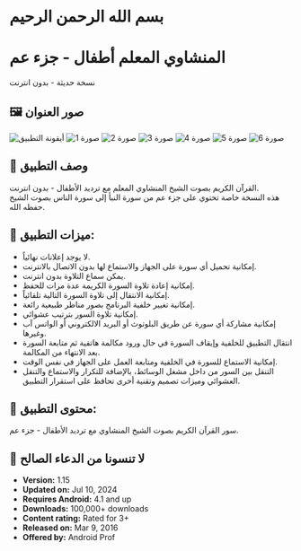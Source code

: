 # بسم الله الرحمن الرحيم

# **المنشاوي المعلم أطفال - جزء عم**  
نسخة حديثة - بدون انترنت

## 🖼️ **صور العنوان**
![أيقونة التطبيق](https://github.com/user-attachments/assets/1c8838b6-72c5-4ded-9d41-e07795dd8f69)
![صورة 1](https://github.com/user-attachments/assets/d87346f0-8598-455f-a107-b50ba1da333a)
![صورة 2](https://github.com/user-attachments/assets/9dbf19d3-870d-466e-804f-a5934882122a)
![صورة 3](https://github.com/user-attachments/assets/ea6def7a-7963-429a-affe-67065956b505)
![صورة 4](https://github.com/user-attachments/assets/f874522a-40f9-44ee-b91c-36a268a3a25e)
![صورة 5](https://github.com/user-attachments/assets/1e388bd5-70f3-4f66-bc94-771b7a4db02c)
![صورة 6](https://github.com/user-attachments/assets/1124e179-6886-48b9-a814-5254ca5bcf71)


## 📖 **وصف التطبيق**  
القرآن الكريم بصوت الشيخ المنشاوي المعلم مع ترديد الأطفال - بدون انترنت.  
هذه النسخة خاصة تحتوي على جزء عم من سورة النبأ إلى سورة الناس بصوت الشيخ حفظه الله.

## 🌟 **ميزات التطبيق:**
- لا يوجد إعلانات نهائياً.
- إمكانية تحميل أي سورة على الجهاز والاستماع لها بدون الاتصال بالانترنت.
- يمكن سماع التلاوة بدون انترنت.
- إمكانية إعادة تلاوة السورة الكريمة عدة مرات للحفظ.
- إمكانية الانتقال إلى تلاوة السورة التالية تلقائياً.
- إمكانية تغيير خلفية البرنامج بصور مناظر طبيعية رائعة.
- إمكانية تلاوة السور بترتيب عشوائي.
- إمكانية مشاركة أي سورة عن طريق البلوتوث أو البريد الالكتروني أو الواتس آب وغيرها.
- انتقال التطبيق للخلفية وإيقاف السورة في حال ورود مكالمة هاتفية ثم متابعة السورة بعد الانتهاء من المكالمة.
- إمكانية الاستماع للسورة في الخلفية ومتابعة العمل على الجهاز في نفس الوقت.
- التنقل بين السور من داخل مشغل الوسائط، بالإضافة للتكرار والاستماع والتنقل العشوائي وميزات تصميم وتقنية أخرى تحافظ على استقرار التطبيق.

## 📜 **محتوى التطبيق:**  
سور القرآن الكريم بصوت الشيخ المنشاوي مع ترديد الأطفال - جزء عم.



## 🙏 **لا تنسونا من الدعاء الصالح**


- **Version:** 1.15
- **Updated on:** Jul 10, 2024
- **Requires Android:** 4.1 and up
- **Downloads:** 100,000+ downloads
- **Content rating:** Rated for 3+
- **Released on:** Mar 9, 2016
- **Offered by:** Android Prof
